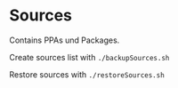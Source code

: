 # Sources
Contains PPAs und Packages.

Create sources list with ```./backupSources.sh```

Restore sources with ```./restoreSources.sh```



